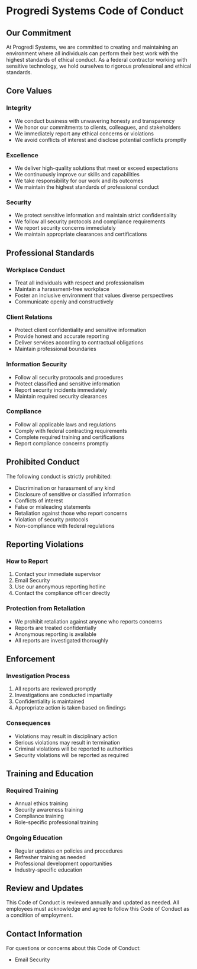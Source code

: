 # Progredi Systems Code of Conduct

## Our Commitment

At Progredi Systems, we are committed to creating and maintaining an environment where all individuals can perform their best work with the highest standards of ethical conduct. As a federal contractor working with sensitive technology, we hold ourselves to rigorous professional and ethical standards.

## Core Values

### Integrity
- We conduct business with unwavering honesty and transparency
- We honor our commitments to clients, colleagues, and stakeholders
- We immediately report any ethical concerns or violations
- We avoid conflicts of interest and disclose potential conflicts promptly

### Excellence
- We deliver high-quality solutions that meet or exceed expectations
- We continuously improve our skills and capabilities
- We take responsibility for our work and its outcomes
- We maintain the highest standards of professional conduct

### Security
- We protect sensitive information and maintain strict confidentiality
- We follow all security protocols and compliance requirements
- We report security concerns immediately
- We maintain appropriate clearances and certifications

## Professional Standards

### Workplace Conduct
- Treat all individuals with respect and professionalism
- Maintain a harassment-free workplace
- Foster an inclusive environment that values diverse perspectives
- Communicate openly and constructively

### Client Relations
- Protect client confidentiality and sensitive information
- Provide honest and accurate reporting
- Deliver services according to contractual obligations
- Maintain professional boundaries

### Information Security
- Follow all security protocols and procedures
- Protect classified and sensitive information
- Report security incidents immediately
- Maintain required security clearances

### Compliance
- Follow all applicable laws and regulations
- Comply with federal contracting requirements
- Complete required training and certifications
- Report compliance concerns promptly

## Prohibited Conduct

The following conduct is strictly prohibited:
- Discrimination or harassment of any kind
- Disclosure of sensitive or classified information
- Conflicts of interest
- False or misleading statements
- Retaliation against those who report concerns
- Violation of security protocols
- Non-compliance with federal regulations

## Reporting Violations

### How to Report
1. Contact your immediate supervisor
2. Email Security
3. Use our anonymous reporting hotline
4. Contact the compliance officer directly

### Protection from Retaliation
- We prohibit retaliation against anyone who reports concerns
- Reports are treated confidentially
- Anonymous reporting is available
- All reports are investigated thoroughly

## Enforcement

### Investigation Process
1. All reports are reviewed promptly
2. Investigations are conducted impartially
3. Confidentiality is maintained
4. Appropriate action is taken based on findings

### Consequences
- Violations may result in disciplinary action
- Serious violations may result in termination
- Criminal violations will be reported to authorities
- Security violations will be reported as required

## Training and Education

### Required Training
- Annual ethics training
- Security awareness training
- Compliance training
- Role-specific professional training

### Ongoing Education
- Regular updates on policies and procedures
- Refresher training as needed
- Professional development opportunities
- Industry-specific education

## Review and Updates

This Code of Conduct is reviewed annually and updated as needed. All employees must acknowledge and agree to follow this Code of Conduct as a condition of employment.

## Contact Information

For questions or concerns about this Code of Conduct:
- Email Security
